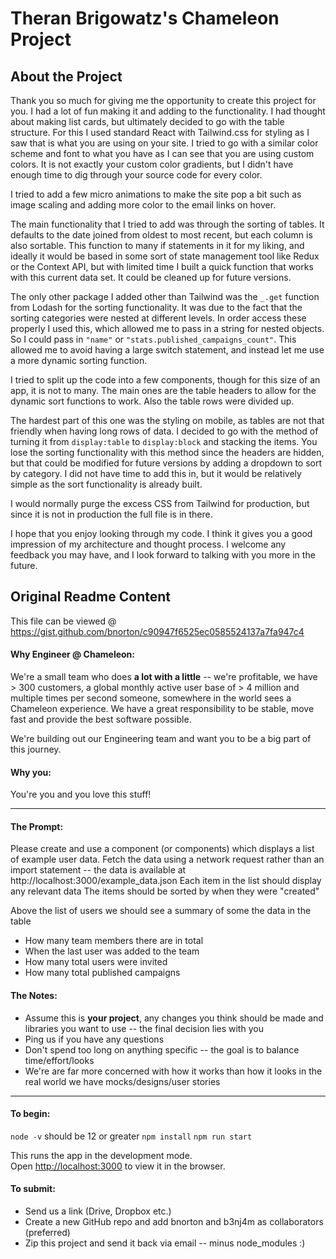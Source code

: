 # Theran Brigowatz's Chameleon Project

## About the Project

Thank you so much for giving me the opportunity to create this project for you. I had a lot of fun making it and adding to the functionality. I had thought about making list cards, but ultimately decided to go with the table structure. For this I used standard React with Tailwind.css for styling as I saw that is what you are using on your site. I tried to go with a similar color scheme and font to what you have as I can see that you are using custom colors. It is not exactly your custom color gradients, but I didn't have enough time to dig through your source code for every color.

I tried to add a few micro animations to make the site pop a bit such as image scaling and adding more color to the email links on hover.

The main functionality that I tried to add was through the sorting of tables. It defaults to the date joined from oldest to most recent, but each column is also sortable. This function to many if statements in it for my liking, and ideally it would be based in some sort of state management tool like Redux or the Context API, but with limited time I built a quick function that works with this current data set. It could be cleaned up for future versions.

The only other package I added other than Tailwind was the `_.get` function from Lodash for the sorting functionality. It was due to the fact that the sorting categories were nested at different levels. In order access these properly I used this, which allowed me to pass in a string for nested objects. So I could pass in `"name"` or `"stats.published_campaigns_count"`. This allowed me to avoid having a large switch statement, and instead let me use a more dynamic sorting function.

I tried to split up the code into a few components, though for this size of an app, it is not to many. The main ones are the table headers to allow for the dynamic sort functions to work. Also the table rows were divided up.

The hardest part of this one was the styling on mobile, as tables are not that friendly when having long rows of data. I decided to go with the method of turning it from `display:table` to `display:block` and stacking the items. You lose the sorting functionality with this method since the headers are hidden, but that could be modified for future versions by adding a dropdown to sort by category. I did not have time to add this in, but it would be relatively simple as the sort functionality is already built.

I would normally purge the excess CSS from Tailwind for production, but since it is not in production the full file is in there.

I hope that you enjoy looking through my code. I think it gives you a good impression of my architecture and thought process. I welcome any feedback you may have, and I look forward to talking with you more in the future.

## Original Readme Content

This file can be viewed @ https://gist.github.com/bnorton/c90947f6525ec0585524137a7fa947c4

#### Why Engineer @ Chameleon:

We're a small team who does **a lot with a little** -- we're profitable, we have > 300 customers, a global monthly active user base of > 4 million and multiple times per second someone, somewhere in the world sees a Chameleon experience.
We have a great responsibility to be stable, move fast and provide the best software possible.

We're building out our Engineering team and want you to be a big part of this journey.

#### Why you:

You're you and you love this stuff!

---

#### The Prompt:

Please create and use a component (or components) which displays a list of example user data.
Fetch the data using a network request rather than an import statement -- the data is available at http://localhost:3000/example_data.json
Each item in the list should display any relevant data
The items should be sorted by when they were "created"

Above the list of users we should see a summary of some the data in the table

- How many team members there are in total
- When the last user was added to the team
- How many total users were invited
- How many total published campaigns

#### The Notes:

- Assume this is **your project**, any changes you think should be made and libraries you want to use -- the final decision lies with you
- Ping us if you have any questions
- Don't spend too long on anything specific -- the goal is to balance time/effort/looks
- We're are far more concerned with how it works than how it looks in the real world we have mocks/designs/user stories

---

#### To begin:

`node -v` should be 12 or greater
`npm install`
`npm run start`

This runs the app in the development mode.<br />
Open [http://localhost:3000](http://localhost:3000) to view it in the browser.

#### To submit:

- Send us a link (Drive, Dropbox etc.)
- Create a new GitHub repo and add bnorton and b3nj4m as collaborators (preferred)
- Zip this project and send it back via email -- minus node_modules :)

